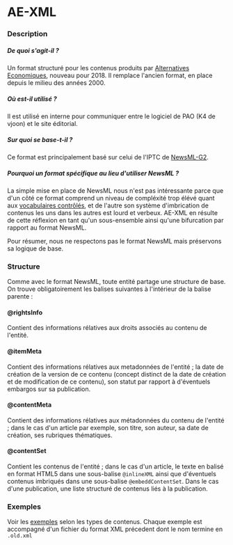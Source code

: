 # AE-XML

### Description

##### De quoi s'agit-il ?

Un format structuré pour les contenus produits par [Alternatives Economiques](https://www.alternatives-economiques.fr), nouveau pour 2018. Il remplace l'ancien format, en place depuis le milieu des années 2000.

##### Où est-il utilisé ?

Il est utilisé en interne pour communiquer entre le logiciel de PAO (K4 de vjoon) et le site éditorial.

##### Sur quoi se base-t-il ?
Ce format est principalement basé sur celui de l'IPTC de [NewsML-G2](https://iptc.org/standards/newsml-g2/).

##### Pourquoi un format spécifique au lieu d'utiliser NewsML ? 

La simple mise en place de NewsML nous n'est pas intéressante parce que d'un côté ce format comprend un niveau de compléxité trop élévé quant aux [vocabulaires contrôlés](https://iptc.org/std/NewsML-G2/guidelines/#controlled-vocabularies-and-qcodes), et de l'autre son système d'imbrication de contenus les uns dans les autres est lourd et verbeux. AE-XML en résulte de cette réflexion en tant qu'un sous-ensemble ainsi qu'une bifurcation par rapport au format NewsML.

Pour résumer, nous ne respectons pas le format NewsML mais préservons sa logique de base.

### Structure

Comme avec le format NewsML, toute entité partage une structure de base. On trouve obligatoirement les balises suivantes à l'intérieur de la balise parente :

#### @rightsInfo

Contient des informations rélatives aux droits associés au contenu de l'entité.

#### @itemMeta

Contient des informations rélatives aux metadonnées de l'entité ; la date de création de la version de ce contenu (concept distinct de la date de création et de modification de ce contenu), son statut par rapport à d'éventuels embargos sur sa publication.

#### @contentMeta

Contient des informations rélatives aux métadonnées du contenu de l'entité ; dans le cas d'un article par exemple, son titre, son auteur, sa date de création, ses rubriques thématiques.

#### @contentSet

Contient les contenus de l'entité ; dans le cas d'un article, le texte en balisé en format HTML5 dans une sous-balise `@inlineXML` ainsi que d'éventuels contenus imbriqués dans une sous-balise `@embeddContentSet`. Dans le cas d'une publication, une liste structuré de contenus liés à la publication.

### Exemples 

Voir les [exemples](https://github.com/alter-eco/ae-xml/tree/master/examples) selon les types de contenus. Chaque exemple est accompagné d'un fichier du format XML précedent dont le nom termine en `.old.xml`

